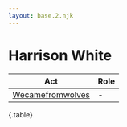 ```yaml
---
layout: base.2.njk
---
```


# Harrison White

| Act | Role |
|---|---|
| [Wecamefromwolves](../wecamefromwolves) | - |

{.table}